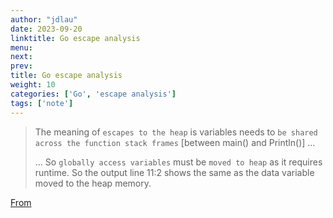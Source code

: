 ```yaml
---
author: "jdlau"
date: 2023-09-20
linktitle: Go escape analysis
menu:
next:
prev:
title: Go escape analysis
weight: 10
categories: ['Go', 'escape analysis']
tags: ['note']
---
```


> The meaning of `escapes to the heap` is variables needs to `be shared across the function stack frames` [between main() and Println()]
> ...
>
> ...
> So `globally access variables` must be `moved to heap` as it requires runtime. So the output line 11:2 shows the same as the data variable moved to the heap memory.

[From](https://mayurwadekar2.medium.com/escape-analysis-in-golang-ee40a1c064c1)
